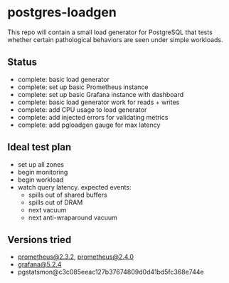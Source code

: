 # postgres-loadgen

This repo will contain a small load generator for PostgreSQL that tests whether
certain pathological behaviors are seen under simple workloads.

## Status

- complete: basic load generator
- complete: set up basic Prometheus instance
- complete: set up basic Grafana instance with dashboard
- complete: basic load generator work for reads + writes
- complete: add CPU usage to load generator
- complete: add injected errors for validating metrics
- complete: add pgloadgen gauge for max latency

## Ideal test plan

- set up all zones
- begin monitoring
- begin workload
- watch query latency.  expected events:
  - spills out of shared buffers
  - spills out of DRAM
  - next vacuum
  - next anti-wraparound vacuum

## Versions tried

- prometheus@2.3.2, prometheus@2.4.0
- grafana@5.2.4
- pgstatsmon@c3c085eeac127b37674809d0d41bd5fc368e744e
